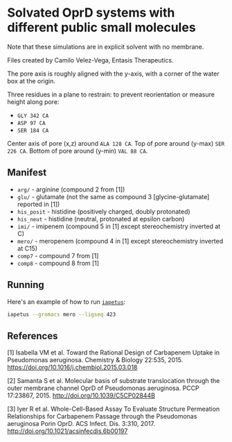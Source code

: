 # Solvated OprD systems with different public small molecules

Note that these simulations are in explicit solvent with no membrane.

Files created by Camilo Velez-Vega, Entasis Therapeutics.

The pore axis is roughly aligned with the y-axis, with a corner of the water box at the origin.

Three residues in a plane to restrain: to prevent reorientation or measure height along pore:
* `GLY 342 CA`
* `ASP 97 CA`
* `SER 184 CA`

Center axis of pore (x,z) around `ALA 128 CA`.
Top of pore around (y-max) `SER 226 CA`.
Bottom of pore around (y-min) `VAL 88 CA`.

## Manifest

* `arg/` - arginine (compound 2 from [1])
* `glu/` - glutamate (not the same as compound 3 [glycine-glutamate] reported in [1])
* `his_posit` - histidine (positively charged, doubly protonated)
* `his_neut` - histidine (neutral, protonated at epsilon carbon)
* `imi/` - imipenem (compound 5 in [1] except stereochemistry inverted at C)
* `mero/` - meropenem (compound 4 in [1] except stereochemistry inverted at C15)
* `comp7` - compound 7 from [1]
* `comp8` - compound 8 from [1]

## Running

Here's an example of how to run [`iapetus`](http://github.com/choderalab/iapetus):
```bash
iapetus --gromacs mero --ligseq 423
```

## References

[1] Isabella VM et al. Toward the Rational Design of Carbapenem Uptake in Pseudomonas aeruginosa. Chemistry & Biology 22:535, 2015. https://doi.org/10.1016/j.chembiol.2015.03.018

[2] Samanta S et al. Molecular basis of substrate translocation through the outer membrane channel OprD of Pseudomonas aeruginosa. PCCP 17:23867, 2015. http://doi.org/10.1039/C5CP02844B

[3] Iyer R et al. Whole-Cell-Based Assay To Evaluate Structure Permeation Relationships for Carbapenem Passage through the Pseudomonas aeruginosa Porin OprD. ACS Infect. Dis. 3:310, 2017. http://doi.org/10.1021/acsinfecdis.6b00197
